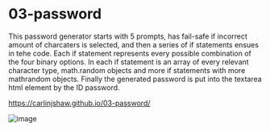 # 03-password




This password generator starts with 5 prompts, has fail-safe if incorrect amount of charcaters is selected, and then a series of if statements ensues in tehe code. 
Each if statement represents every possible combination of the four binary options. 
In each if statement is an array of every relevant character type, math.random objects and more if statements with more mathrandom objects. 
Finally the generated password is put into the textarea html element by the ID password.


https://carlinjshaw.github.io/03-password/


![image](https://user-images.githubusercontent.com/82618604/118067936-80e27a80-b36f-11eb-8321-626d9610f746.png)

